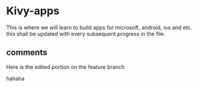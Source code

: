 # Kivy-apps
This is where we will learn to build apps for microsoft, android, ios and etc.
this shall be updated with every subsequent progress in the file.


## comments 
Here is the edited portion on the feature branch 

hahaha
